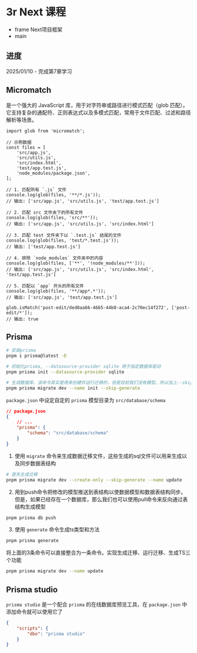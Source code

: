 # 3r Next 课程

- frame Next项目框架
- main

## 进度

2025/01/10 - 完成第7章学习

## Micromatch

是一个强大的 JavaScript 库，用于对字符串或路径进行模式匹配（glob 匹配）。它支持复杂的通配符、正则表达式以及多模式匹配，常用于文件匹配、过滤和路径解析等场景。

```tsx
import glob from 'micromatch';

// 示例数据
const files = [
    'src/app.js',
    'src/utils.js',
    'src/index.html',
    'test/app.test.js',
    'node_modules/package.json',
];

// 1. 匹配所有 `.js` 文件
console.log(glob(files, '**/*.js'));
// 输出: ['src/app.js', 'src/utils.js', 'test/app.test.js']

// 2. 匹配 src 文件夹下的所有文件
console.log(glob(files, 'src/**'));
// 输出: ['src/app.js', 'src/utils.js', 'src/index.html']

// 3. 匹配 test 文件夹下以 `.test.js` 结尾的文件
console.log(glob(files, 'test/*.test.js'));
// 输出: ['test/app.test.js']

// 4. 排除 `node_modules` 文件夹中的内容
console.log(glob(files, ['**', '!node_modules/**']));
// 输出: ['src/app.js', 'src/utils.js', 'src/index.html', 'test/app.test.js']

// 5. 匹配以 `app` 开头的所有文件
console.log(glob(files, '**/app*.*'));
// 输出: ['src/app.js', 'test/app.test.js']

glob.isMatch('post-edit/ded0aa66-4665-44b0-aca4-2c70ec14f272', ['post-edit/*']);
// 输出: true
```

## Prisma

```bash
# 安装prisma
pnpm i prisma@latest -D

# 初始化prisma, --datasource-provider sqlite 用于指定数据库驱动
pnpm prisma init --datasource-provider sqlite

# 生成数据库，该命令其实是用来创建并运行迁移的，但是目前我们没有模型。所以加上--skip-generate参数仅用于生成数据库
pnpm prisma migrate dev --name init --skip-generate
```

`package.json` 中设定自定的 `prisma` 模型目录为 `src/database/schema`

```json
// package.json
{
    // ...
    "prisma": {
        "schema": "src/database/schema"
    }
}
```

1. 使用 `migrate` 命令来生成数据迁移文件，这些生成的sql文件可以用来生成以及同步数据表结构

```bash
# 首先生成迁移
pnpm prisma migrate dev --create-only --skip-generate --name update
```

2. 用到push命令把修改的模型推送到表结构以使数据模型和数据表结构同步。但是，如果已经存在一个数据库，那么我们也可以使用pull命令来反向通过表结构生成模型

```bash
pnpm prisma db push
```

3. 使用 `generate` 命令生成ts类型和方法

```bash
pnpm prisma generate
```

将上面的3条命令可以直接整合为一条命令。实现生成迁移、运行迁移、生成TS三个功能

```bash
pnpm prisma migrate dev --name update
```

## Prisma studio

`prisma studio` 是一个配合 `prisma` 的在线数据库预览工具，在 `package.json` 中添加命令就可以使用它了

```json
{
    "scripts": {
        "dbo": "prisma studio"
    }
}
```
